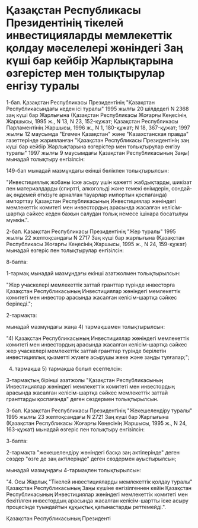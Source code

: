 # Қазақстан Республикасы Президентiнiң тiкелей инвестицияларды мемлекеттiк қолдау мәселелерi жөнiндегi Заң күшi бар кейбiр Жарлықтарына өзгерiстер мен толықтырулар енгiзу туралы

1-бап. Қазақстан Республикасы Президентiнiң "Қазақстан Республикасындағы кеден iсi туралы" 1995 жылғы 20 шiлдедегi N 2368 заң күшi бар Жарлығына (Қазақстан Республикасы Жоғарғы Кеңесiнiң Жаршысы, 1995 ж., N 13, N 23, 152-құжат; Қазақстан Республикасы Парламентiнiң Жаршысы, 1996 ж., N 1, 180-құжат; N 18, 367-құжат; 1997 жылғы 12 маусымда "Егемен Қазақстан" және "Казахстанская правда" газеттерiнде жарияланған "Қазақстан Республикасы Президентiнiң заң күшi бар кейбiр Жарлықтарына өзгерiстер мен толықтырулар енгiзу туралы" 1997 жылғы 9 маусымдағы Қазақстан Республикасының Заңы) мынадай толықтыру енгiзiлсiн:

149-бап мынадай мазмұндағы екiншi бөлiкпен толықтырылсын:

"Инвестициялық жобаны iске асыру үшiн қажеттi жабдықтарды, шикiзат пен материалдарды (спирттi, алкогольдi және темекi өнiмдерiн, сондай-ақ өңдемей өткiзуге арналған тауарлар импортын қоспағанда) импорттау Қазақстан Республикасының Инвестициялар жөнiндегi мемлекеттiк комитетi мен инвестордың арасында жасалған келiсiм-шартқа сәйкес кеден бажын салудан толық немесе iшiнара босатылуы мүмкiн.".

2-бап. Қазақстан Республикасы Президентiнiң "Жер туралы" 1995 жылғы 22 желтоқсандағы N 2717 Заң күшi бар жарлығына (Қазақстан Республикасы Жоғарғы Кеңесiнiң Жаршысы, 1995 ж., N 24, 159-құжат) мынадай өзгерiс пен толықтырулар енгiзiлсiн:

8-бапта:

1-тармақ мынадай мазмұндағы екiншi азатжолмен толықтырылсын:

"Жер учаскелерi мемлекеттiк заттай гранттар түрiнде инвесторға Қазақстан Республикасының Инвестициялар жөнiндегi мемлекеттiк комитетi мен инвестор арасында жасалған келiсiм-шартқа сәйкес берiледi.";

2-тармақта:

мынадай мазмұндағы жаңа 4) тармақшамен толықтырылсын:

"4) Қазақстан Республикасының Инвестициялар жөнiндегi мемлекеттiк комитетi мен инвестордың арасында жасалған келiсiм-шартқа сәйкес жер учаскелерi мемлекеттiк заттай гранттар түрiнде берiлетiн инвестициялық қызметтi жүзеге асырушы жеке және заңды тұлғалар;";

4) тармақша 5) тармақша болып есептелсiн:

3-тармақтың бiрiншi азатжолы "Қазақстан Республикасының Инвестициялар жөнiндегi мемлекеттiк комитетi мен инвестордың арасында жасалған келiсiм-шартқа сәйкес мемлекеттiк заттай гранттарды қоспағанда" деген сөздермен толықтырылсын.

3-бап. Қазақстан Республикасы Президентiнiң "Жекешелендiру туралы" 1995 жылғы 23 желтоқсандағы N 2721 Заң күшi бар Жарлығына (Қазақстан Республикасы Жоғарғы Кеңесiнiң Жаршысы, 1995 ж., N 24, 163-құжат) мынадай өзгерiс пен толықтыру енгiзiлсiн:

3-бапта:

2-тармақта "жекешелендiру жөнiндегi басқа заң актiлерiнде" деген сөздер "өзге де заң актiлерiнде" деген сөздермен ауыстырылсын;

мынадай мазмұндағы 4-тармақпен толықтырылсын:

"4. Осы Жарлық "Тiкелей инвестицияларды мемлекеттiк қолдау туралы" Қазақстан Республикасының Заңы күшiне енгiзiлгеннен кейiн Қазақстан Республикасының Инвестициялар жөнiндегi мемлекеттiк комитетi мен бекiтiлген инвестордың арасында жасалған келiсiм-шартты iске асыру процесiнде туындайтын құқықтық қатынастарды реттемейдi.".

Қазақстан Республикасының Президентi

